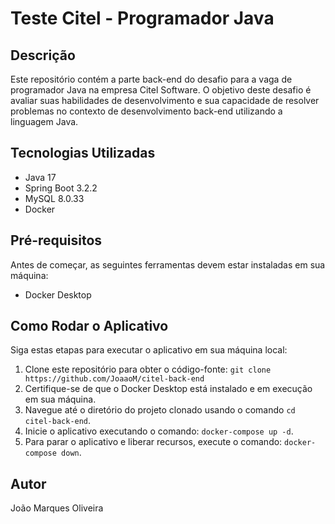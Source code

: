 # Teste Citel - Programador Java

## Descrição

Este repositório contém a parte back-end do desafio para a vaga de programador Java na empresa Citel Software. O objetivo deste desafio é avaliar suas habilidades de desenvolvimento e sua capacidade de resolver problemas no contexto de desenvolvimento back-end utilizando a linguagem Java.

## Tecnologias Utilizadas

- Java 17
- Spring Boot 3.2.2
- MySQL 8.0.33
- Docker

## Pré-requisitos

Antes de começar, as seguintes ferramentas devem estar instaladas em sua máquina:

- Docker Desktop

## Como Rodar o Aplicativo

Siga estas etapas para executar o aplicativo em sua máquina local:

1. Clone este repositório para obter o código-fonte: `git clone https://github.com/JoaaoM/citel-back-end`
2. Certifique-se de que o Docker Desktop está instalado e em execução em sua máquina.
3. Navegue até o diretório do projeto clonado usando o comando `cd citel-back-end`.
4. Inicie o aplicativo executando o comando: `docker-compose up -d`.
5. Para parar o aplicativo e liberar recursos, execute o comando: `docker-compose down`.


## Autor

João Marques Oliveira


